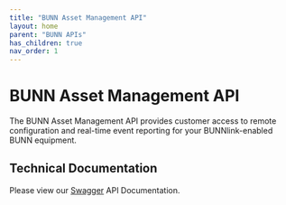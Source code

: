 ```yaml
---
title: "BUNN Asset Management API"
layout: home
parent: "BUNN APIs"
has_children: true
nav_order: 1
---
```


# BUNN Asset Management API

The BUNN Asset Management API provides customer access to remote configuration and real-time event reporting for your BUNNlink-enabled BUNN equipment.

## Technical Documentation

Please view our [Swagger](https://api.bunn.com/bunn-asset-management/swagger-ui/) API Documentation.
